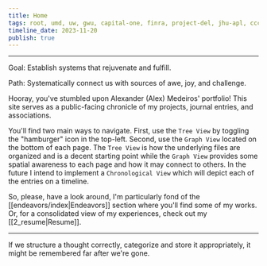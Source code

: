 ```yaml
---
title: Home
tags: root, umd, uw, gwu, capital-one, finra, project-del, jhu-apl, ccctc, soundexchange, tower-villas, ritas-closet
timeline_date: 2023-11-20
publish: true
---
```

---
Goal: Establish systems that rejuvenate and fulfill.

Path: Systematically connect us with sources of awe, joy, and challenge.

Hooray, you've stumbled upon Alexander (Alex) Medeiros' portfolio! This site serves as a public-facing chronicle of my projects, journal entries, and associations.

You'll find two main ways to navigate. First, use the `Tree View` by toggling the "hamburger" icon in the top-left. Second, use the `Graph View` located on the bottom of each page. The `Tree View` is how the underlying files are organized and is a decent starting point while the `Graph View` provides some spatial awareness to each page and how it may connect to others. In the future I intend to implement a `Chronological View` which will depict each of the entries on a timeline.

So, please, have a look around, I'm particularly fond of the [[endeavors/index|Endeavors]] section where you'll find some of my works. Or, for a consolidated view of my experiences, check out my [[2_resume|Resume]].

---

If we structure a thought correctly, categorize and store it appropriately, it might be remembered far after we're gone.
